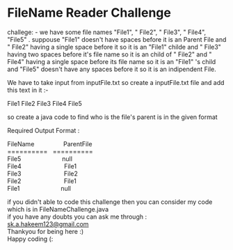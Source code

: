 <h1>FileName Reader Challenge</h1>

challege: - we have some file names "File1", " File2", "  File3", " File4", "File5" .
suppouse "File1" doesn't have spaces before it is an Parent File
and " File2" having a single space before it so it is an "File1" childe
and "  File3" having two spaces before it's file name  so it is an child of " File2" 
and " File4" having a single space before its file name so it is an "File1" 's child
and "File5" doesn't have any spaces before it so it is an indipendent File.

We have to take input from inputFile.txt
so create a inputFile.txt file
and add this text in it :-

File1 
 File2 
  File3
 File4
File5

so create a java code to find who is the file's parent is  in the given format

Required Output Format :

FileName   &nbsp;&nbsp; &nbsp; &nbsp; &nbsp;&nbsp; &nbsp; &nbsp; &nbsp; ParentFile<br>
========== &nbsp; ==========<br>
File5 &nbsp; &nbsp; &nbsp; &nbsp;&nbsp; &nbsp; &nbsp; &nbsp;  &nbsp; &nbsp; &nbsp; &nbsp;  null<br>
File4 &nbsp; &nbsp; &nbsp; &nbsp; &nbsp; &nbsp; &nbsp; &nbsp; &nbsp; &nbsp; &nbsp; &nbsp;   File1<br>
File3 &nbsp; &nbsp; &nbsp; &nbsp; &nbsp; &nbsp; &nbsp; &nbsp; &nbsp; &nbsp; &nbsp; &nbsp;   File2<br>
File2 &nbsp; &nbsp; &nbsp; &nbsp; &nbsp; &nbsp; &nbsp; &nbsp; &nbsp; &nbsp; &nbsp; &nbsp;   File1<br>
File1 &nbsp; &nbsp; &nbsp; &nbsp;  &nbsp; &nbsp; &nbsp; &nbsp;&nbsp; &nbsp; &nbsp; &nbsp;   null<br>



if you didn't able to code this challenge then you can consider my code which is in FileNameChallenge.java<br>
if you have any doubts you can ask me through : sk.a.hakeem123@gmail.com<br>
Thankyou for being here :)<br>
Happy coding (:<br>

